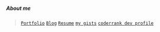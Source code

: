 ##### About me             

> [```Portfolio```](https://nazia-shehnaz.netlify.app/)
> [```Blog```](https://geek-a-byte.github.io/)
> [```Resume```](https://github.com/Geek-a-Byte/Geek-a-Byte/files/11379721/Resume_Nazia_Shehnaz.1.pdf)
> [```my gists```](https://gist.github.com/Geek-a-Byte)
> [```coderrank dev profile```](https://profile.codersrank.io/user/geek-a-byte)

<!-- ##### Repos of my notes on various CS topics.

>##### private repo links for my own favor

>[```OOP```](https://github.com/Geek-a-Byte/OOP) 
>[```Python```](https://github.com/Geek-a-Byte/PyHaxx)
>[```Networking```](https://github.com/Geek-a-Byte/Networking)
>[```SQL```](https://github.com/Geek-a-Byte/sql-practice)
>[```OS```](https://github.com/Geek-a-Byte/Operating-Systems-Sessionals)


>[```DSA```](https://github.com/Geek-a-Byte/DSA)
>[```CSES```](https://github.com/Geek-a-Byte/CSES)
>[```Leetcode```](https://github.com/Geek-a-Byte/Leetcode-Solutions)
>[```CP```](https://github.com/Geek-a-Byte/CP)

 -->
